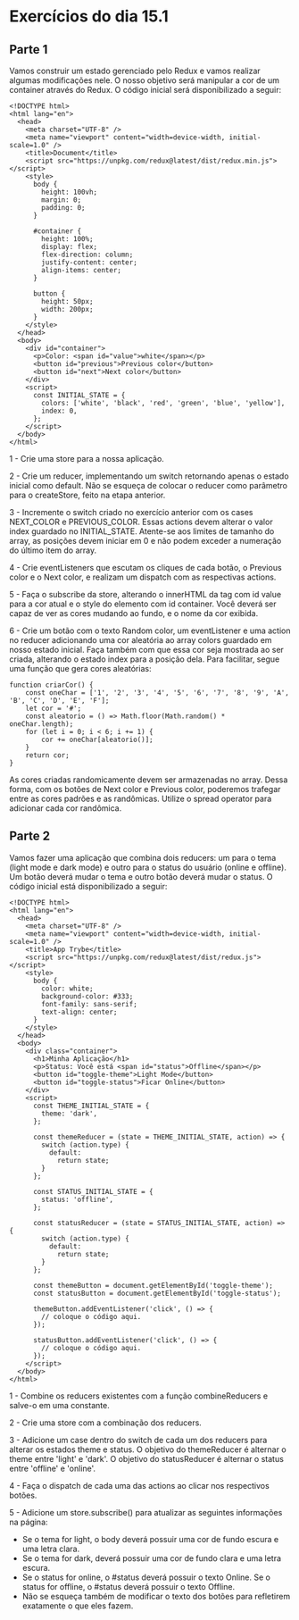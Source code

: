 # Exercícios do dia 15.1

## Parte 1

Vamos construir um estado gerenciado pelo Redux e vamos realizar algumas modificações nele. O nosso objetivo será manipular a cor de um container através do Redux. O código inicial será disponibilizado a seguir:

```
<!DOCTYPE html>
<html lang="en">
  <head>
    <meta charset="UTF-8" />
    <meta name="viewport" content="width=device-width, initial-scale=1.0" />
    <title>Document</title>
    <script src="https://unpkg.com/redux@latest/dist/redux.min.js"></script>
    <style>
      body {
        height: 100vh;
        margin: 0;
        padding: 0;
      }

      #container {
        height: 100%;
        display: flex;
        flex-direction: column;
        justify-content: center;
        align-items: center;
      }

      button {
        height: 50px;
        width: 200px;
      }
    </style>
  </head>
  <body>
    <div id="container">
      <p>Color: <span id="value">white</span></p>
      <button id="previous">Previous color</button>
      <button id="next">Next color</button>
    </div>
    <script>
      const INITIAL_STATE = {
        colors: ['white', 'black', 'red', 'green', 'blue', 'yellow'],
        index: 0,
      };
    </script>
  </body>
</html>
```

1 - Crie uma store para a nossa aplicação.

2 - Crie um reducer, implementando um switch retornando apenas o estado inicial como default. Não se esqueça de colocar o reducer como parâmetro para o createStore, feito na etapa anterior.

3 - Incremente o switch criado no exercício anterior com os cases NEXT_COLOR e PREVIOUS_COLOR. Essas actions devem alterar o valor index guardado no INITIAL_STATE. Atente-se aos limites de tamanho do array, as posições devem iniciar em 0 e não podem exceder a numeração do último item do array.

4 - Crie eventListeners que escutam os cliques de cada botão, o Previous color e o Next color, e realizam um dispatch com as respectivas actions.

5 - Faça o subscribe da store, alterando o innerHTML da tag com id value para a cor atual e o style do elemento com id container. Você deverá ser capaz de ver as cores mudando ao fundo, e o nome da cor exibida.

6 - Crie um botão com o texto Random color, um eventListener e uma action no reducer adicionando uma cor aleatória ao array colors guardado em nosso estado inicial. Faça também com que essa cor seja mostrada ao ser criada, alterando o estado index para a posição dela. Para facilitar, segue uma função que gera cores aleatórias:

```
function criarCor() {
    const oneChar = ['1', '2', '3', '4', '5', '6', '7', '8', '9', 'A', 'B', 'C', 'D', 'E', 'F'];
    let cor = '#';
    const aleatorio = () => Math.floor(Math.random() * oneChar.length);
    for (let i = 0; i < 6; i += 1) {
        cor += oneChar[aleatorio()];
    }
    return cor;
}
```
As cores criadas randomicamente devem ser armazenadas no array. Dessa forma, com os botões de Next color e Previous color, poderemos trafegar entre as cores padrões e as randômicas. Utilize o spread operator para adicionar cada cor randômica.

## Parte 2

Vamos fazer uma aplicação que combina dois reducers: um para o tema (light mode e dark mode) e outro para o status do usuário (online e offline). Um botão deverá mudar o tema e outro botão deverá mudar o status. O código inicial está disponibilizado a seguir:

```
<!DOCTYPE html>
<html lang="en">
  <head>
    <meta charset="UTF-8" />
    <meta name="viewport" content="width=device-width, initial-scale=1.0" />
    <title>App Trybe</title>
    <script src="https://unpkg.com/redux@latest/dist/redux.js"></script>
    <style>
      body {
        color: white;
        background-color: #333;
        font-family: sans-serif;
        text-align: center;
      }
    </style>
  </head>
  <body>
    <div class="container">
      <h1>Minha Aplicação</h1>
      <p>Status: Você está <span id="status">Offline</span></p>
      <button id="toggle-theme">Light Mode</button>
      <button id="toggle-status">Ficar Online</button>
    </div>
    <script>
      const THEME_INITIAL_STATE = {
        theme: 'dark',
      };

      const themeReducer = (state = THEME_INITIAL_STATE, action) => {
        switch (action.type) {
          default:
            return state;
        }
      };

      const STATUS_INITIAL_STATE = {
        status: 'offline',
      };

      const statusReducer = (state = STATUS_INITIAL_STATE, action) => {
        switch (action.type) {
          default:
            return state;
        }
      };

      const themeButton = document.getElementById('toggle-theme');
      const statusButton = document.getElementById('toggle-status');

      themeButton.addEventListener('click', () => {
        // coloque o código aqui.
      });

      statusButton.addEventListener('click', () => {
        // coloque o código aqui.
      });
    </script>
  </body>
</html>
```

1 - Combine os reducers existentes com a função combineReducers e salve-o em uma constante.

2 - Crie uma store com a combinação dos reducers.

3 - Adicione um case dentro do switch de cada um dos reducers para alterar os estados theme e status. O objetivo do themeReducer é alternar o theme entre 'light' e 'dark'. O objetivo do statusReducer é alternar o status entre 'offline' e 'online'.

4 - Faça o dispatch de cada uma das actions ao clicar nos respectivos botões.

5 - Adicione um store.subscribe() para atualizar as seguintes informações na página:

* Se o tema for light, o body deverá possuir uma cor de fundo escura e uma letra clara.
* Se o tema for dark, deverá possuir uma cor de fundo clara e uma letra escura.
* Se o status for online, o #status deverá possuir o texto Online. Se o status for offline, o #status deverá possuir o texto Offline.
* Não se esqueça também de modificar o texto dos botões para refletirem exatamente o que eles fazem.
